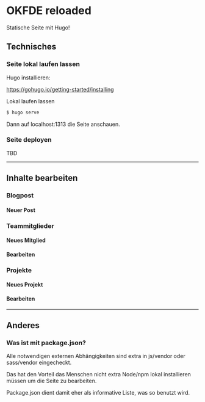 # OKFDE reloaded

Statische Seite mit Hugo!

## Technisches

### Seite lokal laufen lassen

Hugo installieren:

https://gohugo.io/getting-started/installing

Lokal laufen lassen

``` bash
$ hugo serve
```

Dann auf localhost:1313  die Seite anschauen.

### Seite deployen

TBD

---

## Inhalte bearbeiten

### Blogpost

#### Neuer Post

### Teammitglieder

#### Neues Mitglied

#### Bearbeiten

### Projekte

#### Neues Projekt

#### Bearbeiten

---

## Anderes

### Was ist mit package.json?

Alle notwendigen externen Abhängigkeiten sind extra in js/vendor oder sass/vendor eingecheckt.

Das hat den Vorteil das Menschen nicht extra Node/npm lokal installieren müssen um die Seite zu bearbeiten.

Package.json dient damit eher als informative Liste, was so benutzt wird.
